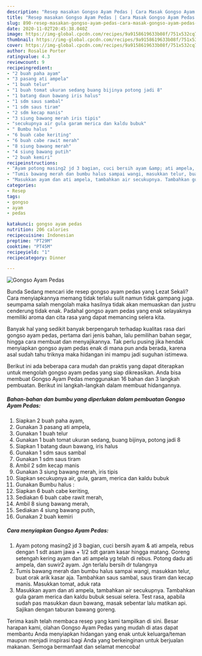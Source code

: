 ```yaml
---
description: "Resep masakan Gongso Ayam Pedas | Cara Masak Gongso Ayam Pedas Yang Paling Enak"
title: "Resep masakan Gongso Ayam Pedas | Cara Masak Gongso Ayam Pedas Yang Paling Enak"
slug: 890-resep-masakan-gongso-ayam-pedas-cara-masak-gongso-ayam-pedas-yang-paling-enak
date: 2020-11-02T20:45:38.040Z
image: https://img-global.cpcdn.com/recipes/9a9158619633b08f/751x532cq70/gongso-ayam-pedas-foto-resep-utama.jpg
thumbnail: https://img-global.cpcdn.com/recipes/9a9158619633b08f/751x532cq70/gongso-ayam-pedas-foto-resep-utama.jpg
cover: https://img-global.cpcdn.com/recipes/9a9158619633b08f/751x532cq70/gongso-ayam-pedas-foto-resep-utama.jpg
author: Rosalie Porter
ratingvalue: 4.3
reviewcount: 9
recipeingredient:
- "2 buah paha ayam"
- "3 pasang ati ampela"
- "1 buah telur"
- "1 buah tomat ukuran sedang buang bijinya potong jadi 8"
- "1 batang daun bawang iris halus"
- "1 sdm saus sambal"
- "1 sdm saus tiram"
- "2 sdm kecap manis"
- "3 siung bawang merah iris tipis"
- "secukupnya air gula garam merica dan kaldu bubuk"
- " Bumbu halus "
- "6 buah cabe keriting"
- "6 buah cabe rawit merah"
- "8 siung bawang merah"
- "4 siung bawang putih"
- "2 buah kemiri"
recipeinstructions:
- "Ayam potong masing2 jd 3 bagian, cuci bersih ayam &amp; ati ampela, rebus dengan 1 sdt asam jawa + 1/2 sdt garam kasar hingga matang. Goreng setengah kering ayam dan ati ampela yg telah di rebus. Potong dadu ati ampela, dan suwir2 ayam. Jgn terlalu bersih dr tulangnya"
- "Tumis bawang merah dan bumbu halus sampai wangi, masukkan telur, buat orak arik kasar aja. Tambahkan saus sambal, saus tiram dan kecap manis. Masukkan tomat, aduk rata"
- "Masukkan ayam dan ati ampela, tambahkan air secukupnya. Tambahkan gula garam merica dan kaldu bubuk sesuai selera. Test rasa, apabila sudah pas masukkan daun bawang, masak sebentar lalu matikan api. Sajikan dengan taburan bawang goreng."
categories:
- Resep
tags:
- gongso
- ayam
- pedas

katakunci: gongso ayam pedas 
nutrition: 206 calories
recipecuisine: Indonesian
preptime: "PT29M"
cooktime: "PT45M"
recipeyield: "1"
recipecategory: Dinner

---
```



![Gongso Ayam Pedas](https://img-global.cpcdn.com/recipes/9a9158619633b08f/751x532cq70/gongso-ayam-pedas-foto-resep-utama.jpg)

Bunda Sedang mencari ide resep gongso ayam pedas yang Lezat Sekali? Cara menyiapkannya memang tidak terlalu sulit namun tidak gampang juga. seumpama salah mengolah maka hasilnya tidak akan memuaskan dan justru cenderung tidak enak. Padahal gongso ayam pedas yang enak selayaknya memiliki aroma dan cita rasa yang dapat memancing selera kita.

Banyak hal yang sedikit banyak berpengaruh terhadap kualitas rasa dari gongso ayam pedas, pertama dari jenis bahan, lalu pemilihan bahan segar, hingga cara membuat dan menyajikannya. Tak perlu pusing jika hendak menyiapkan gongso ayam pedas enak di mana pun anda berada, karena asal sudah tahu triknya maka hidangan ini mampu jadi suguhan istimewa.




Berikut ini ada beberapa cara mudah dan praktis yang dapat diterapkan untuk mengolah gongso ayam pedas yang siap dikreasikan. Anda bisa membuat Gongso Ayam Pedas menggunakan 16 bahan dan 3 langkah pembuatan. Berikut ini langkah-langkah dalam membuat hidangannya.

<!--inarticleads1-->

##### Bahan-bahan dan bumbu yang diperlukan dalam pembuatan Gongso Ayam Pedas:

1. Siapkan 2 buah paha ayam,
1. Gunakan 3 pasang ati ampela,
1. Gunakan 1 buah telur
1. Gunakan 1 buah tomat ukuran sedang, buang bijinya, potong jadi 8
1. Siapkan 1 batang daun bawang, iris halus
1. Gunakan 1 sdm saus sambal
1. Gunakan 1 sdm saus tiram
1. Ambil 2 sdm kecap manis
1. Gunakan 3 siung bawang merah, iris tipis
1. Siapkan secukupnya air, gula, garam, merica dan kaldu bubuk
1. Gunakan  Bumbu halus :
1. Siapkan 6 buah cabe keriting,
1. Sediakan 6 buah cabe rawit merah,
1. Ambil 8 siung bawang merah,
1. Sediakan 4 siung bawang putih,
1. Gunakan 2 buah kemiri




<!--inarticleads2-->

##### Cara menyiapkan Gongso Ayam Pedas:

1. Ayam potong masing2 jd 3 bagian, cuci bersih ayam &amp; ati ampela, rebus dengan 1 sdt asam jawa + 1/2 sdt garam kasar hingga matang. Goreng setengah kering ayam dan ati ampela yg telah di rebus. Potong dadu ati ampela, dan suwir2 ayam. Jgn terlalu bersih dr tulangnya
1. Tumis bawang merah dan bumbu halus sampai wangi, masukkan telur, buat orak arik kasar aja. Tambahkan saus sambal, saus tiram dan kecap manis. Masukkan tomat, aduk rata
1. Masukkan ayam dan ati ampela, tambahkan air secukupnya. Tambahkan gula garam merica dan kaldu bubuk sesuai selera. Test rasa, apabila sudah pas masukkan daun bawang, masak sebentar lalu matikan api. Sajikan dengan taburan bawang goreng.




Terima kasih telah membaca resep yang kami tampilkan di sini. Besar harapan kami, olahan Gongso Ayam Pedas yang mudah di atas dapat membantu Anda menyiapkan hidangan yang enak untuk keluarga/teman maupun menjadi inspirasi bagi Anda yang berkeinginan untuk berjualan makanan. Semoga bermanfaat dan selamat mencoba!
